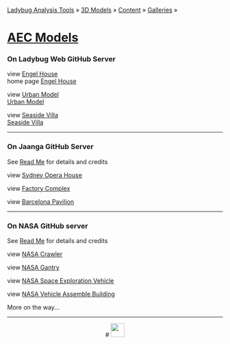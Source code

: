 ﻿[Ladybug Analysis Tools]( ../../../../index.html  ) &raquo; [3D Models]( ../../../index.html ) &raquo;
[Content]( ../../index.html ) &raquo; [Galleries]( ../index.html ) &raquo;

[AEC Models]( index.html )
===


### On Ladybug Web GitHub Server

view [Engel House]( #https://ladybug-analysis-tools.github.io/3d-models/content/obj/engel-house/AngelHouse_Bauhaus-in-Israel-r2.obj#rx=-90#px=-30#pz=25#cx=-11#cy=16#cz=51#tx=-4#ty=5#tz=-1#rx=-90#px=-30#pz=25#cx=-34#cy=40#cz=13#tx=-1#ty=2#tz=-7 )  
home page [Engel House]( http://ladybug-analysis-tools.github.io/3d-models/content/obj/engel-house/ )

view [Urban Model]( #https://ladybug-analysis-tools.github.io/3d-models/content/obj/urban_model_001/model.mtl#sx=0.1#sy=0.1#sz=0.1#rx=-90#px=-15#pz=-20#cx=-32#cy=39#cz=92 )  
[Urban Model]( http://ladybug-analysis-tools.github.io/3d-models/content/obj/index.html#./content/obj/urban_model_001/readme.md )

view [Seaside Villa]( #https://ladybug-analysis-tools.github.io/3d-models/content/obj/seaside-villa-obj/seaside-villa.mtl#sx=0.1#sy=0.1#sz=0.1#px=100#pz=100#cx=164#cy=38#cz=143#tx=-24#ty=20#tz=19 )  
[Seaside Villa]( http://ladybug-analysis-tools.github.io/3d-models/content/obj/index.html#./content/obj/seaside-villa-obj/readme.md )

***

### On Jaanga GitHub Server

See [Read Me]( https://github.com/jaanga/3d-models ) for details and credits

view [Sydney Opera House]( #https://jaanga.github.io/3d-models/obj/architecture/sydney-opera-house/sydney-opera-house.obj#sx=0.2#sy=0.2#sz=0.2#pz=80#cx=89#cy=28#cz=-13#tx=-2#ty=5#tz=-6 )

view [Factory Complex]( #https://jaanga.github.io/3d-models/obj/architecture/factory-complex/factory-complex.obj#sx=0.02#sy=0.02#sz=0.02#cx=60#cy=29#cz=-34#tx=12#ty=-10#tz=10 )

view [Barcelona Pavilion]( #https://jaanga.github.io/3d-models/obj/architecture/barcelona-pavilion/barcelona-pavilion.mtl#px=-30#pz=20#cx=39#cy=24#cz=-52#tx=3#ty=5#tz=-1 )

***

### On NASA GitHub server

See [Read Me]( https://github.com/nasa/NASA-3D-Resources ) for details and credits

view [NASA Crawler]( #https://cdn.rawgit.com/nasa/NASA-3D-Resources/master/3D%20Models/Crawler/crawler.mtl#cx=8#cy=12#cz=15#tx=-4#ty=2#tz=1 )

view [NASA Gantry]( #https://cdn.rawgit.com/nasa/NASA-3D-Resources/master/3D%20Models/Gantry/Gantry.mtl#cx=14#cy=8#cz=-13#tx=1#ty=2#tz=5 )

view [NASA Space Exploration Vehicle]( #https://cdn.rawgit.com/nasa/NASA-3D-Resources/master/3D%20Models/Space%20Exporation%20Vehicle/MMSEV.mtl#cx=-4#cy=-0#cz=4#ty=-1 )

view [NASA Vehicle Assemble Building]( #https://cdn.rawgit.com/nasa/NASA-3D-Resources/master/3D%20Models/Vehicle%20Assembly%20Building%20(VAB)/VAB.mtl#cx=15#cy=4#cz=24#ty=1 )

More on the way...


***

<center title="dingbat" >
# <a href=javascript:menu.scrollTop=0; style=text-decoration:none; ><img src="http://ladybug-analysis-tools.github.io/images/ladybug-logo.png" width=32 ></a>
</center>
